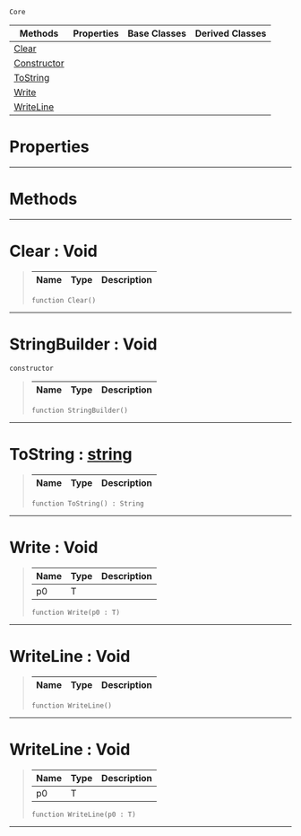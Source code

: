  `Core`

|Methods|Properties|Base Classes|Derived Classes|
|---|---|---|---|
|[ Clear](https://github.com/ZilchEngine/ZilchDocs/blob/master/code_reference/nada_base_types/stringbuilder.markdown#clear-void)| | | |
|[ Constructor](https://github.com/ZilchEngine/ZilchDocs/blob/master/code_reference/nada_base_types/stringbuilder.markdown#stringbuilder-void)| | | |
|[ ToString](https://github.com/ZilchEngine/ZilchDocs/blob/master/code_reference/nada_base_types/stringbuilder.markdown#tostring-zero-engine-doc)| | | |
|[ Write](https://github.com/ZilchEngine/ZilchDocs/blob/master/code_reference/nada_base_types/stringbuilder.markdown#write-void)| | | |
|[ WriteLine](https://github.com/ZilchEngine/ZilchDocs/blob/master/code_reference/nada_base_types/stringbuilder.markdown#writeline-void)| | | |


 #  Properties


---  
 #  Methods


---  
 #  Clear : Void

> 
> |Name|Type|Description|
> |---|---|---|
> ``` lang=cpp, name=Nada
> function Clear()
> ``` 


---  
 #  StringBuilder : Void

 `constructor`

> 
> |Name|Type|Description|
> |---|---|---|
> ``` lang=cpp, name=Nada
> function StringBuilder()
> ``` 


---  
 #  ToString : [string](https://github.com/ZilchEngine/ZilchDocs/blob/master/code_reference/nada_base_types/string.markdown)

> 
> |Name|Type|Description|
> |---|---|---|
> ``` lang=cpp, name=Nada
> function ToString() : String
> ``` 


---  
 #  Write : Void

> 
> |Name|Type|Description|
> |---|---|---|
> |p0|T| |
> ``` lang=cpp, name=Nada
> function Write(p0 : T)
> ``` 


---  
 #  WriteLine : Void

> 
> |Name|Type|Description|
> |---|---|---|
> ``` lang=cpp, name=Nada
> function WriteLine()
> ``` 


---  
 #  WriteLine : Void

> 
> |Name|Type|Description|
> |---|---|---|
> |p0|T| |
> ``` lang=cpp, name=Nada
> function WriteLine(p0 : T)
> ``` 


---  
 

 